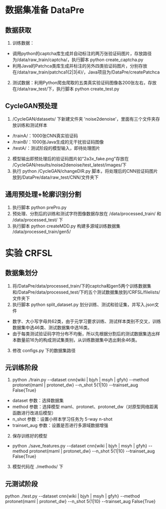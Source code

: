 # 数据集准备 DataPre
## 数据获取
1. 训练数据：
- 调用python的captcha库生成并自动标注的两万张验证码图片，存放路径为/data/raw_train/captcha/，执行脚本 python create_captcha.py
- 利用Java的Patchca类库生成并标注的另外四类验证码图片，分别存放在/data/raw_train/patchca1{2|3|4}/，Java项目为/DataPre/createPatchca
2. 测试数据：利用Python爬虫爬取的五类真实验证码图像各200张左右，存放在/data/raw_test/下，执行脚本 python create_test.py

## CycleGAN预处理
1. /CycleGAN/datasets/ 下新建文件夹 'noise2denoise'，里面有三个文件夹存放训练和测试样本
- /trainA/：1000张CNN真实验证码
- /trainB/：1000张Java生成的无干扰验证码图像
- /testA/：测试阶段的模型输入，即待处理图片
2. 模型输出即预处理后的验证码图片如“2a3x_fake.png”存放在 /CycleGAN/results/noise2denoise/test_latest/images/下
3. 执行 python  /CycleGAN/changeDIR.py 脚本，将处理后的CNN验证码图片放到/DataPre/data/raw_test/CNN/文件夹下

## 通用预处理+轮廓识别分割
1. 执行脚本 python prePro.py
2. 预处理、分割后的训练和测试字符图像数据存放在 /data/processed_train/ 和 /data/processed_test/ 下
3. 执行脚本 python createMDD.py 构建多源域训练数据集  /data/processed_train/gen5/

# 实验 CRFSL
## 数据集划分
1. 将/DataPre/data/processed_train/下的captcha和gen5两个训练数据集和/DataPre/data/processed_test/下的五个测试数据集放到/CRFSL/filelists/文件夹下
2. 执行脚本 python split_dataset.py 划分训练、测试和验证集，并写入.json文件
- 数字、大小写字母共62类，由于元学习要求训练、测试样本类别不交叉，训练数据集中选46类、测试数据集中选16类。
- 由于每类测试验证码字符分布不均衡，所以先根据分割后的测试数据集选出样本数量前16为的构成测试集类别，从训练数据集中选出剩余46类。
3. 修改 configs.py 下的数据集路径

## 元训练阶段
1. python ./train.py --dataset cnn{wiki | bjyh | msyh | gfyh} --method protonet{maml | protonet_dw} --n_shot 5{1|10} --trainset_aug False{True}
- dataset 参数：选择数据集
- method 参数：选择模型 maml、protonet、protonet_dw（对原型网络距离函数进行改进后模型）
- n_shot 参数：设置小样本学习任务为 5-way n-shot
- trainset_aug 参数：设置是否进行多源域数据增强
2. 保存训练好的模型
- python ./save_features.py --dataset cnn{wiki | bjyh | msyh | gfyh} --method protonet{maml | protonet_dw} --n_shot 5{1|10} --trainset_aug False{True}
3. 模型代码在 ./methods/ 下

## 元测试阶段
python ./test.py --dataset cnn{wiki | bjyh | msyh | gfyh} --method protonet{maml | protonet_dw} --n_shot 5{1|10} --trainset_aug False{True}


